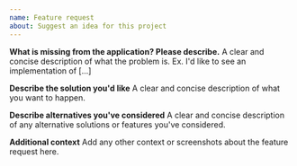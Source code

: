 ```yaml
---
name: Feature request
about: Suggest an idea for this project
---
```


<!--
NOTICE: Please use the bug report only for reporting bugs on the application itself.

For general questions around Lightning Web Components use the existing channels:

Trailblazer Community - Lightning Web Components
https://success.salesforce.com/_ui/core/chatter/groups/GroupProfilePage?g=0F93A000000LlT2SAK

Salesforce Developer Forums
https://developer.salesforce.com/forums

Salesforce Stackexchange
(https://salesforce.stackexchange.com/
-->

**What is missing from the application? Please describe.**
A clear and concise description of what the problem is. Ex. I'd like to see an implementation of [...]

**Describe the solution you'd like**
A clear and concise description of what you want to happen.

**Describe alternatives you've considered**
A clear and concise description of any alternative solutions or features you've considered.

**Additional context**
Add any other context or screenshots about the feature request here.
